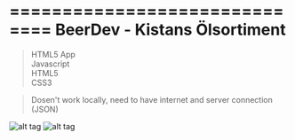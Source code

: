 ==============================
BeerDev - Kistans Ölsortiment
==============================

> HTML5 App <br />
> Javascript<br />
> HTML5<br />
> CSS3<br />

> Dosen't work locally, need to have internet and server connection (JSON)

![alt tag](https://raw.github.com/beerdev/HTML5/master/src/assets/img/Start.png)
![alt tag](https://raw.github.com/beerdev/HTML5/master/src/assets/img/SMenu.png)